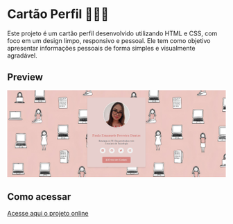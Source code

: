 # Cartão Perfil 👩🏻‍💻
Este projeto é um cartão perfil desenvolvido utilizando HTML e CSS, com foco em um design limpo, responsivo e pessoal.
Ele tem como objetivo apresentar informações pessoais de forma simples e visualmente agradável.

## Preview

![Imagem do projeto](./imagens/Preview-cartao-perfil.png)

## Como acessar

[Acesse aqui o projeto online](https://p4ul4v3rs0.github.io/Cartao-Perfil/)
